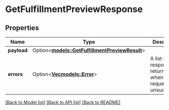 # GetFulfillmentPreviewResponse

## Properties

Name | Type | Description | Notes
------------ | ------------- | ------------- | -------------
**payload** | Option<[**models::GetFulfillmentPreviewResult**](GetFulfillmentPreviewResult.md)> |  | [optional]
**errors** | Option<[**Vec<models::Error>**](Error.md)> | A list of error responses returned when a request is unsuccessful. | [optional]

[[Back to Model list]](../README.md#documentation-for-models) [[Back to API list]](../README.md#documentation-for-api-endpoints) [[Back to README]](../README.md)


